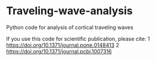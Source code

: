 # Traveling-wave-analysis
Python code for analysis of cortical traveling waves

If you use this code for scientific publication, please cite:
1 https://doi.org/10.1371/journal.pone.0148413
2 https://doi.org/10.1371/journal.pcbi.1007316
